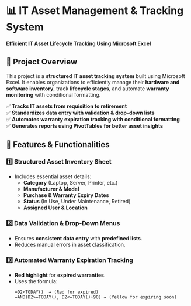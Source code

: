 # 📊 IT Asset Management & Tracking System  
**Efficient IT Asset Lifecycle Tracking Using Microsoft Excel**  

## 📌 Project Overview  
This project is a **structured IT asset tracking system** built using Microsoft Excel. It enables organizations to efficiently manage their **hardware and software inventory**, track **lifecycle stages**, and automate **warranty monitoring** with conditional formatting.  

✅ **Tracks IT assets from requisition to retirement**  
✅ **Standardizes data entry with validation & drop-down lists**  
✅ **Automates warranty expiration tracking with conditional formatting**  
✅ **Generates reports using PivotTables for better asset insights**  

## 📂 Features & Functionalities  

### 1️⃣ Structured Asset Inventory Sheet  
- Includes essential asset details:  
  - **Category** (Laptop, Server, Printer, etc.)  
  - **Manufacturer & Model**  
  - **Purchase & Warranty Expiry Dates**  
  - **Status** (In Use, Under Maintenance, Retired)  
  - **Assigned User & Location**  

### 2️⃣ Data Validation & Drop-Down Menus  
- Ensures **consistent data entry** with **predefined lists**.  
- Reduces manual errors in asset classification.  

### 3️⃣ Automated Warranty Expiration Tracking  
- **Red highlight** for **expired warranties**.   
- Uses the formula:  
  ```excel
  =D2<TODAY()  → (Red for expired)  
  =AND(D2>=TODAY(), D2<=TODAY()+90) → (Yellow for expiring soon)
